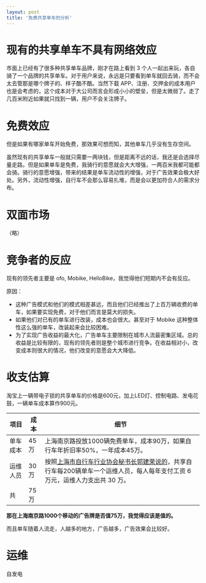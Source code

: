 ```yaml
---
layout: post
title: '免费共享单车的分析'
---
```


# 现有的共享单车不具有网络效应

市面上已经有了很多种共享单车品牌，刚才在路上看到 3 个人一起出来玩，各自骑了一个品牌的共享单车。对于用户来说，永远是只要看到单车就回去骑，而不会太去管那是哪个牌子的、样子酷不酷。当然下载 APP、注册、交押金的成本用户也是会考虑的，这个成本对于大公司而言会形成小小的壁垒，但是太微弱了。走了几百米附近如果就只找到一辆，用户不会关注牌子。

# 免费效应

但是如果有哪家单车开始免费，那效果可想而知，其他单车几乎没有生存空间。

虽然现有的共享单车一般就只需要一两块钱，但是距离不远的话，我还是会选择尽量走路。但是如果单车是免费，我骑行的意愿就会大大增强，一两百米我都可能都会骑。骑行的意愿增强，带来的结果是单车流动性的增强，对于广告效果会极大好处。另外，流动性增强，自行车不会那么容易扎堆，而是会以更加符合人的需求分布。

# 双面市场

（略）

# 竞争者的反应

现有的领先者主要是 ofo, Mobike, HelloBike，我觉得他们短期内不会有反应。

原因：

- 这种广告模式和他们的模式相差甚远，而且他们已经推出了上百万辆收费的单车，如果要实现免费，对于他们而言是莫大的损失。
- 如果他们对已有的单车进行改装，成本也会很大。甚至对于 Mobike 这种整体性这么强的单车，改装起来会比较困难。
- 为了实现广告收益的最大化，广告单车主要限制在城市人流最密集区域。总的收益是比较有限的，现有的领先者则是整个城市进行竞争。在收益相对小，改变成本则很大的情况，他们改变的意愿会大大降低。

# 收支估算

淘宝上一辆带电子锁的共享单车的价格是600元，加上LED灯、控制电路、发电花鼓，一辆单车成本算作900元。

| 项目   | 成本   | 细节                                       |
| ---- | ---- | ---------------------------------------- |
| 单车成本 | 45万  | 上海南京路投放1000辆免费单车，成本90万，如果自行车年折旧率50%，一年成本45万。 |
| 运维人员 | 30万  | 按照[上海市自行车行业协会秘书长郭建荣说的](http://business.china.com.cn/news/info-2046.html)，共享自行车每200辆单车一个运维人员，每人每年支付工资 6 万元，运维人力支出共 30 万。 |
| 共    | 75万  |                                          |

**那在上海南京路1000个移动的广告牌是否值75万，我觉得应该是值的。**

而且单车随着人流走，人越多的地方，广告越多，广告效果会比较好。

# 运维

自发电